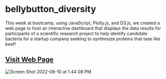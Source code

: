# bellybutton_diversity
This week at bootcamp, using JavaScript, Plotly.js, and D3.js, we created a web page to host an interactive dashboard that displays the data results for participants of a scientific research project to help identify candidate bacteria for a startup company seeking to synthesize proteins that tase like beef!

## [Visit Web Page](https://m-miley.github.io/bellybutton_diversity/)

![Screen Shot 2022-06-10 at 1 44 08 PM](https://user-images.githubusercontent.com/100544761/173130488-d6644440-31d5-4d79-a45a-0ca043193bfd.png)
